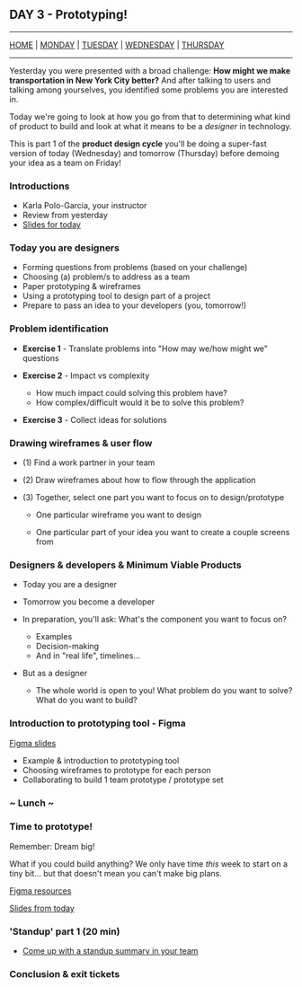 ## DAY 3 - Prototyping!

---

[HOME](https://witny-summer-guild-2018.github.io/) |
[MONDAY](https://witny-summer-guild-2018.github.io/monday) |
[TUESDAY](https://witny-summer-guild-2018.github.io/tuesday) |
[WEDNESDAY](https://witny-summer-guild-2018.github.io/wednesday) |
[THURSDAY](https://witny-summer-guild-2018.github.io/thursday)

---

Yesterday you were presented with a broad challenge: **How might we make transportation in New York City better?** And after talking to users and talking among yourselves, you identified some problems you are interested in.

Today we're going to look at how you go from that to determining what kind of product to build and look at what it means to be a *designer* in technology.

This is part 1 of the **product design cycle** you'll be doing a super-fast version of today (Wednesday) and tomorrow (Thursday) before demoing your idea as a team on Friday!

### Introductions

* Karla Polo-Garcia, your instructor
* Review from yesterday
* [Slides for today](slides_link_tbd.md)

### Today you are designers

* Forming questions from problems (based on your challenge)
* Choosing (a) problem/s to address as a team
* Paper prototyping & wireframes
* Using a prototyping tool to design part of a project
* Prepare to pass an idea to your developers (you, tomorrow!)

### Problem identification

* **Exercise 1** - Translate problems into "How may we/how might we" questions

* **Exercise 2** - Impact vs complexity

    * How much impact could solving this problem have?
    * How complex/difficult would it be to solve this problem?

* **Exercise 3** - Collect ideas for solutions

### Drawing wireframes & user flow

* (1) Find a work partner in your team

* (2) Draw wireframes about how to flow through the application

* (3) Together, select one part you want to focus on to design/prototype

  * One particular wireframe you want to design

  * One particular part of your idea you want to create a couple screens from

### Designers & developers & Minimum Viable Products

* Today you are a designer
* Tomorrow you become a developer

* In preparation, you'll ask: What's the component you want to focus on?
  * Examples
  * Decision-making
  * And in "real life", timelines...

* But as a designer
  * The whole world is open to you! What problem do you want to solve? What do you want to build?

### Introduction to prototyping tool - Figma

[Figma slides](figma_slides_link.md)

  * Example & introduction to prototyping tool
  * Choosing wireframes to prototype for each person
  * Collaborating to build 1 team prototype / prototype set

### ~ Lunch ~

### Time to prototype!

Remember: Dream big!

What if you could build anything? We only have time *this* week to start on a tiny bit... but that doesn't mean you can't make big plans.

[Figma resources](figma_slides_link.md)

[Slides from today](slides_link_tbd.md)


### 'Standup' part 1 (20 min)

* [Come up with a standup summary in your team](day_3_exercise_7.md)

### Conclusion & exit tickets
